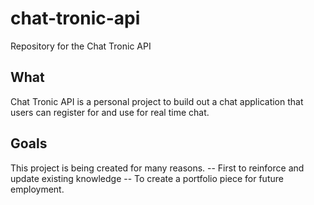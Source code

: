 # chat-tronic-api
Repository for the Chat Tronic API

## What
Chat Tronic API is a personal project to build out a chat application that users can register for and use for real time chat.

## Goals
This project is being created for many reasons. 
-- First to reinforce and update existing knowledge
-- To create a portfolio piece for future employment.